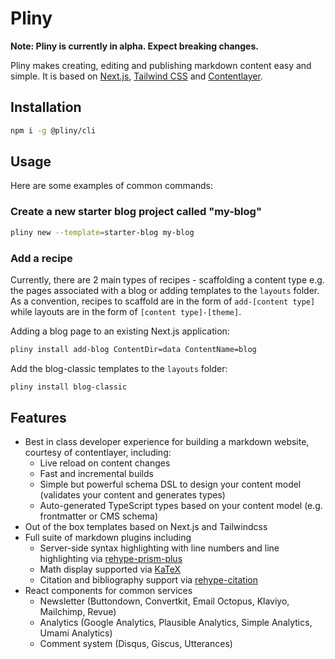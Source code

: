 # Pliny

**Note: Pliny is currently in alpha. Expect breaking changes.**

Pliny makes creating, editing and publishing markdown content easy and simple. It is based on [Next.js](https://nextjs.org/), [Tailwind CSS](https://tailwindcss.com/) and [Contentlayer](https://github.com/contentlayerdev/contentlayer).

## Installation

```bash
npm i -g @pliny/cli
```

## Usage

Here are some examples of common commands:

### Create a new starter blog project called "my-blog"

```bash
pliny new --template=starter-blog my-blog
```

### Add a recipe

Currently, there are 2 main types of recipes - scaffolding a content type e.g. the pages associated with a blog or adding templates to the `layouts` folder. As a convention, recipes to scaffold are in the form of `add-[content type]` while layouts are in the form of `[content type]-[theme]`.

Adding a blog page to an existing Next.js application:

```bash
pliny install add-blog ContentDir=data ContentName=blog
```

Add the blog-classic templates to the `layouts` folder:

```bash
pliny install blog-classic
```

## Features

- Best in class developer experience for building a markdown website, courtesy of contentlayer, including:
  - Live reload on content changes
  - Fast and incremental builds
  - Simple but powerful schema DSL to design your content model (validates your content and generates types)
  - Auto-generated TypeScript types based on your content model (e.g. frontmatter or CMS schema)
- Out of the box templates based on Next.js and Tailwindcss
- Full suite of markdown plugins including
  - Server-side syntax highlighting with line numbers and line highlighting via [rehype-prism-plus](https://github.com/timlrx/rehype-prism-plus)
  - Math display supported via [KaTeX](https://katex.org/)
  - Citation and bibliography support via [rehype-citation](https://github.com/timlrx/rehype-citation)
- React components for common services
  - Newsletter (Buttondown, Convertkit, Email Octopus, Klaviyo, Mailchimp, Revue)
  - Analytics (Google Analytics, Plausible Analytics, Simple Analytics, Umami Analytics)
  - Comment system (Disqus, Giscus, Utterances)
